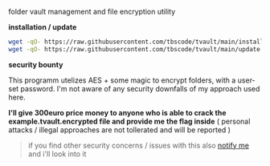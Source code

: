 folder vault management and file encryption utility

**installation / update**

```bash
wget -qO- https://raw.githubusercontent.com/tbscode/tvault/main/install.sh | bash
wget -qO- https://raw.githubusercontent.com/tbscode/tvault/main/update.sh | bash
```

**security bounty**

This programm utelizes AES + some magic to encrypt folders, with a user-set password.
I'm not aware of any security downfalls of my approach used here.

**I'll give 300euro price money to anyone who is able to crack the example.tvault.encrypted file and provide me the flag inside**  ( personal attacks / illegal approaches are not tollerated and will be reported )

> if you find other security concerns / issues with this also [notify me](herrduenschnlate+tvault@gmail.com) and i'll look into it